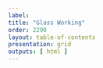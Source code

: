 ```yaml
---
label: 
title: "Glass Working"
order: 2290
layout: table-of-contents
presentation: grid
outputs: [ html ]
---
```

